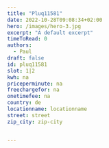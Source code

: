 ```yaml
---
title: "Pluq11581"
date: 2022-10-28T09:08:34+02:00
hero: /images/hero-3.jpg
excerpt: "A default excerpt"
timeToRead: 0
authors:
  - Paul
draft: false
id: pluq11581
slot: 1|2
kwh: na
priceperminute: na
freechargefor: na
onetimefee: na
country: de
locationname: locationname
street: street
zip_city: zip-city


---
```

